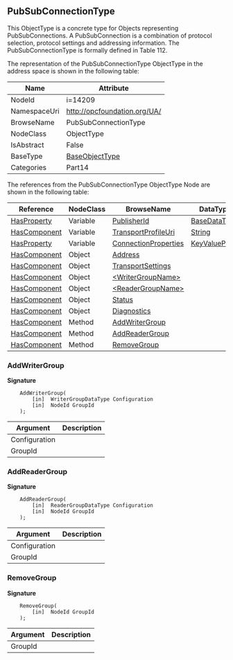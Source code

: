 <!-- objecttype -->
## PubSubConnectionType
This ObjectType is a concrete type for Objects representing PubSubConnections. A PubSubConnection is a combination of protocol selection, protocol settings and addressing information. The PubSubConnectionType is formally defined in Table 112.  
<!-- end of text -->
The representation of the PubSubConnectionType ObjectType in the address space is shown in the following table:  

|Name|Attribute|
|---|---|
|NodeId|i=14209|
|NamespaceUri|http://opcfoundation.org/UA/|
|BrowseName|PubSubConnectionType|
|NodeClass|ObjectType|
|IsAbstract|False|
|BaseType|[BaseObjectType](../../../Part5/ObjectTypes/BaseObjectType/readme.md)|
|Categories|Part14|

The references from the PubSubConnectionType ObjectType Node are shown in the following table:  

|Reference|NodeClass|BrowseName|DataType|TypeDefinition|ModellingRule|
|---|---|---|---|---|---|
|[HasProperty](../../../Part3/ReferenceTypes/HasProperty/readme.md)|Variable|[PublisherId](#PublisherId)|[BaseDataType](../../../Part3/DataTypes/BaseDataType/readme.md)|[PropertyType](../../Part5/VariableTypes/PropertyType/readme.md)|[Mandatory](../../Objects/Mandatory/readme.md)|
|[HasComponent](../../../Part3/ReferenceTypes/HasComponent/readme.md)|Variable|[TransportProfileUri](#TransportProfileUri)|[String](../../../Part3/DataTypes/String/readme.md)|[SelectionListType](../../Part5/VariableTypes/SelectionListType/readme.md)|[Mandatory](../../Objects/Mandatory/readme.md)|
|[HasProperty](../../../Part3/ReferenceTypes/HasProperty/readme.md)|Variable|[ConnectionProperties](#ConnectionProperties)|[KeyValuePair](../../../Part5/DataTypes/KeyValuePair/readme.md)[]|[PropertyType](../../Part5/VariableTypes/PropertyType/readme.md)|[Mandatory](../../Objects/Mandatory/readme.md)|
|[HasComponent](../../../Part3/ReferenceTypes/HasComponent/readme.md)|Object|[Address](#Address)||[NetworkAddressType](../../Part14/ObjectTypes/NetworkAddressType/readme.md)|[Mandatory](../../Objects/Mandatory/readme.md)|
|[HasComponent](../../../Part3/ReferenceTypes/HasComponent/readme.md)|Object|[TransportSettings](#TransportSettings)||[ConnectionTransportType](../../Part14/ObjectTypes/ConnectionTransportType/readme.md)|[Optional](../../Objects/Optional/readme.md)|
|[HasComponent](../../../Part3/ReferenceTypes/HasComponent/readme.md)|Object|[&lt;WriterGroupName&gt;](#&lt;WriterGroupName&gt;)||[WriterGroupType](../../Part14/ObjectTypes/WriterGroupType/readme.md)|[OptionalPlaceholder](../../Objects/OptionalPlaceholder/readme.md)|
|[HasComponent](../../../Part3/ReferenceTypes/HasComponent/readme.md)|Object|[&lt;ReaderGroupName&gt;](#&lt;ReaderGroupName&gt;)||[ReaderGroupType](../../Part14/ObjectTypes/ReaderGroupType/readme.md)|[OptionalPlaceholder](../../Objects/OptionalPlaceholder/readme.md)|
|[HasComponent](../../../Part3/ReferenceTypes/HasComponent/readme.md)|Object|[Status](#Status)||[PubSubStatusType](../../Part14/ObjectTypes/PubSubStatusType/readme.md)|[Mandatory](../../Objects/Mandatory/readme.md)|
|[HasComponent](../../../Part3/ReferenceTypes/HasComponent/readme.md)|Object|[Diagnostics](#Diagnostics)||[PubSubDiagnosticsConnectionType](../../Part14/ObjectTypes/PubSubDiagnosticsConnectionType/readme.md)|[Optional](../../Objects/Optional/readme.md)|
|[HasComponent](../../../Part3/ReferenceTypes/HasComponent/readme.md)|Method|[AddWriterGroup](#AddWriterGroup)|||[Optional](../../Objects/Optional/readme.md)|
|[HasComponent](../../../Part3/ReferenceTypes/HasComponent/readme.md)|Method|[AddReaderGroup](#AddReaderGroup)|||[Optional](../../Objects/Optional/readme.md)|
|[HasComponent](../../../Part3/ReferenceTypes/HasComponent/readme.md)|Method|[RemoveGroup](#RemoveGroup)|||[Optional](../../Objects/Optional/readme.md)|

### <a name="AddWriterGroup"></a>AddWriterGroup
  
**Signature**
```
    AddWriterGroup(
        [in]  WriterGroupDataType Configuration
        [in]  NodeId GroupId
    );
```

|Argument|Description|
|---|---|
|Configuration||
|GroupId||

### <a name="AddReaderGroup"></a>AddReaderGroup
  
**Signature**
```
    AddReaderGroup(
        [in]  ReaderGroupDataType Configuration
        [in]  NodeId GroupId
    );
```

|Argument|Description|
|---|---|
|Configuration||
|GroupId||

### <a name="RemoveGroup"></a>RemoveGroup
  
**Signature**
```
    RemoveGroup(
        [in]  NodeId GroupId
    );
```

|Argument|Description|
|---|---|
|GroupId||


